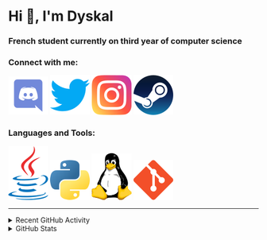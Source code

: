 # Hi 👋, I'm Dyskal

### French student currently on third year of computer science

### Connect with me:

[![Discord](./images/discord.svg "Dyskal#9636")](https://discordapp.com/users/200586202997325824)
[![Twitter](./images/twitter.svg "@dyskal")](https://twitter.com/dyskal)
[![Instagram](./images/insta.svg "@dyskal")](https://instagram.com/dyskal)
[![Steam](./images/steam.svg "dyskal")](https://steamcommunity.com/id/dyskal/)

### Languages and Tools:

[![Java](./images/java.svg)](https://www.oracle.com/java/)
[![Python](./images/python.svg)](https://www.python.org/)
![Linux](./images/linux.svg)
[![Git](./images/git.svg)](https://git-scm.com/)

---

<details>
<summary>Recent GitHub Activity</summary>

<!--START_SECTION:activity-->


1. 🎉 Merged PR [#17](https://github.com/Dyskal/AutoQuery/pull/17) in [Dyskal/AutoQuery](https://github.com/Dyskal/AutoQuery)
2. 🎉 Merged PR [#78](https://github.com/Dyskal/TwitchPlayerOpener/pull/78) in [Dyskal/TwitchPlayerOpener](https://github.com/Dyskal/TwitchPlayerOpener)
3. 🎉 Merged PR [#54](https://github.com/Dyskal/DiscordRP/pull/54) in [Dyskal/DiscordRP](https://github.com/Dyskal/DiscordRP)
4. 🎉 Merged PR [#77](https://github.com/Dyskal/TwitchPlayerOpener/pull/77) in [Dyskal/TwitchPlayerOpener](https://github.com/Dyskal/TwitchPlayerOpener)
5. 🎉 Merged PR [#53](https://github.com/Dyskal/DiscordRP/pull/53) in [Dyskal/DiscordRP](https://github.com/Dyskal/DiscordRP)
5. 🎉 Merged PR [#16](https://github.com/Dyskal/DiscordRP/pull/16) in [Dyskal/DiscordRP](https://github.com/Dyskal/DiscordRP)
6. 🎉 Merged PR [#17](https://github.com/Dyskal/TwitchPlayerOpener/pull/17) in [Dyskal/TwitchPlayerOpener](https://github.com/Dyskal/TwitchPlayerOpener)

<!--END_SECTION:activity-->

</details>

<details>
<summary>GitHub Stats</summary>

![GitHub Stats](https://github-readme-stats.vercel.app/api/top-langs?username=dyskal&show_icons=true&locale=en&layout=compact&card_width=445&langs_count=10&hide_borders=true)
![GitHub Stats](https://github-readme-stats.vercel.app/api?username=dyskal&show_icons=true&locale=en&include_all_commits=true&hide_borders=true)
</details>

